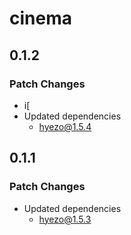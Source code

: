 # cinema

## 0.1.2

### Patch Changes

- i[
- Updated dependencies
  - hyezo@1.5.4

## 0.1.1

### Patch Changes

- Updated dependencies
  - hyezo@1.5.3

